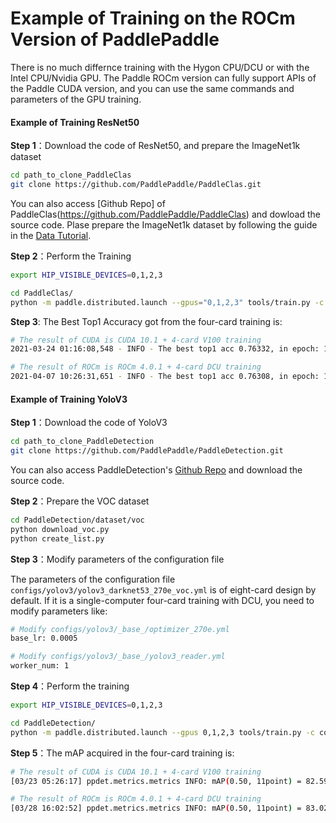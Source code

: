 # Example of Training on the ROCm Version of PaddlePaddle

There is no much differnce training with the Hygon CPU/DCU or with the Intel CPU/Nvidia GPU. The Paddle ROCm version can fully support APIs of the Paddle CUDA version, and you can use the same commands and parameters of the GPU training.

#### Example of Training ResNet50

**Step 1**：Download the code of ResNet50, and prepare the ImageNet1k dataset

```bash
cd path_to_clone_PaddleClas
git clone https://github.com/PaddlePaddle/PaddleClas.git
```
You can also access [Github Repo] of PaddleClas(https://github.com/PaddlePaddle/PaddleClas) and dowload the source code. Plase prepare the ImageNet1k dataset by following the guide in the [Data Tutorial](https://github.com/PaddlePaddle/PaddleClas/blob/release/2.0/docs/zh_CN/tutorials/data.md).

**Step 2**：Perform the Training

```bash
export HIP_VISIBLE_DEVICES=0,1,2,3

cd PaddleClas/
python -m paddle.distributed.launch --gpus="0,1,2,3" tools/train.py -c ./ppcls/configs/ImageNet/ResNet/ResNet50.yaml
```

**Step 3**: The Best Top1 Accuracy got from the four-card training is:

```bash
# The result of CUDA is CUDA 10.1 + 4-card V100 training
2021-03-24 01:16:08,548 - INFO - The best top1 acc 0.76332, in epoch: 118

# The result of ROCm is ROCm 4.0.1 + 4-card DCU training
2021-04-07 10:26:31,651 - INFO - The best top1 acc 0.76308, in epoch: 109
```

#### Example of Training YoloV3

**Step 1**：Download the code of YoloV3

```bash
cd path_to_clone_PaddleDetection
git clone https://github.com/PaddlePaddle/PaddleDetection.git
```
You can also access PaddleDetection's [Github Repo](https://github.com/PaddlePaddle/PaddleDetection) and download the source code. 

**Step 2**：Prepare the VOC dataset

```bash
cd PaddleDetection/dataset/voc
python download_voc.py
python create_list.py
```

**Step 3**：Modify parameters of the configuration file

The parameters of the configuration file `configs/yolov3/yolov3_darknet53_270e_voc.yml` is of eight-card design by default. If it is a single-computer four-card training with DCU, you need to modify parameters like: 

```bash
# Modify configs/yolov3/_base_/optimizer_270e.yml
base_lr: 0.0005

# Modify configs/yolov3/_base_/yolov3_reader.yml
worker_num: 1
```

**Step 4**：Perform the training

```bash
export HIP_VISIBLE_DEVICES=0,1,2,3

cd PaddleDetection/
python -m paddle.distributed.launch --gpus 0,1,2,3 tools/train.py -c configs/yolov3/yolov3_darknet53_270e_voc.yml --eval
```

**Step 5**：The mAP acquired in the four-card training is: 

```bash
# The result of CUDA is CUDA 10.1 + 4-card V100 training
[03/23 05:26:17] ppdet.metrics.metrics INFO: mAP(0.50, 11point) = 82.59%

# The result of ROCm is ROCm 4.0.1 + 4-card DCU training
[03/28 16:02:52] ppdet.metrics.metrics INFO: mAP(0.50, 11point) = 83.02%
```
